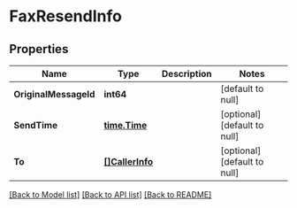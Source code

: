 # FaxResendInfo

## Properties
Name | Type | Description | Notes
------------ | ------------- | ------------- | -------------
**OriginalMessageId** | **int64** |  | [default to null]
**SendTime** | [**time.Time**](time.Time.md) |  | [optional] [default to null]
**To** | [**[]CallerInfo**](CallerInfo.md) |  | [optional] [default to null]

[[Back to Model list]](../README.md#documentation-for-models) [[Back to API list]](../README.md#documentation-for-api-endpoints) [[Back to README]](../README.md)


